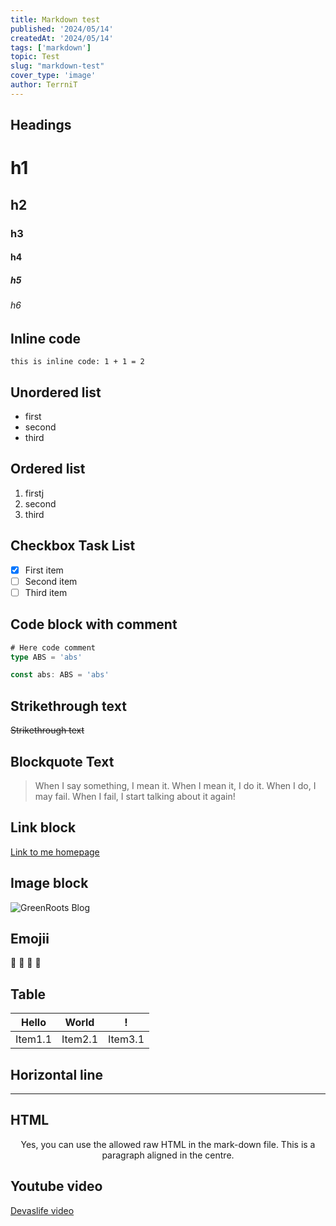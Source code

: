 ```yaml
---
title: Markdown test
published: '2024/05/14'
createdAt: '2024/05/14'
tags: ['markdown']
topic: Test
slug: "markdown-test"
cover_type: 'image'
author: TerrniT
---
```



## Headings

# h1
## h2
### h3
#### h4
##### h5
###### h6

## Inline code

`this is inline code: 1 + 1 = 2`

## Unordered list

- first
- second
- third

## Ordered list

1. firstj
2. second
3. third

## Checkbox Task List

- [x] First item
- [ ] Second item
- [ ] Third item

## Code block with comment

```typescript
# Here code comment
type ABS = 'abs'

const abs: ABS = 'abs'
```

## Strikethrough text

~~Strikethrough text~~ 

## Blockquote Text

 > When I say something, I mean it. When I mean it, I do it. When I do, I may fail. When I fail, I start talking about it again!


## Link block

[Link to me homepage](https://www.terrnit.vercel.app) 


## Image block

![GreenRoots Blog](https://res.cloudinary.com/atapas/image/upload/v1598936159/profile/500x500_oklccx.png)

## Emojii

:mango: :lemon: :man: :car:

## Table

| Hello    | World    | !    |
|---------------- | --------------- | --------------- |
| Item1.1    | Item2.1    | Item3.1    |


## Horizontal line

---


## HTML

<p align="center">
 Yes, you can use the allowed raw HTML in the mark-down file.
 This is a paragraph aligned in the centre.
</p>


## Youtube video

[Devaslife video](https://www..com/embed/u71pHOyvBp0?si=elP41zMEp38CGLOC)



